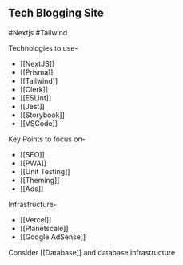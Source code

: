 ## Tech Blogging Site

#Nextjs #Tailwind

Technologies to use-
- [[NextJS]]
- [[Prisma]]
- [[Tailwind]]
- [[Clerk]]
- [[ESLint]]
- [[Jest]]
- [[Storybook]]
- [[VSCode]]

Key Points to focus on-
- [[SEO]]
- [[PWA]]
- [[Unit Testing]]
- [[Theming]]
- [[Ads]]

Infrastructure-
- [[Vercel]]
- [[Planetscale]]
- [[Google AdSense]]

Consider [[Database]] and database infrastructure